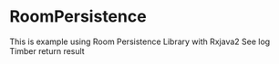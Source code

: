 # RoomPersistence
This is example using Room Persistence Library with Rxjava2
See log Timber return result
